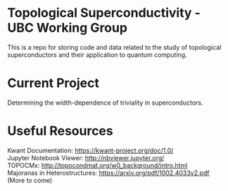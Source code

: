 # Topological Superconductivity - UBC Working Group
This is a repo for storing code and data related to the study of topological superconductors and their application to quantum computing.

# Current Project
Determining the width-dependence of triviality in superconductors.

# Useful Resources
Kwant Documentation: https://kwant-project.org/doc/1.0/ <br />
Jupyter Notebook Viewer: http://nbviewer.jupyter.org/ <br />
TOPOCMx: http://topocondmat.org/w0_background/intro.html <br />
Majoranas in Heterostructures: https://arxiv.org/pdf/1002.4033v2.pdf <br />
(More to come) <br />
